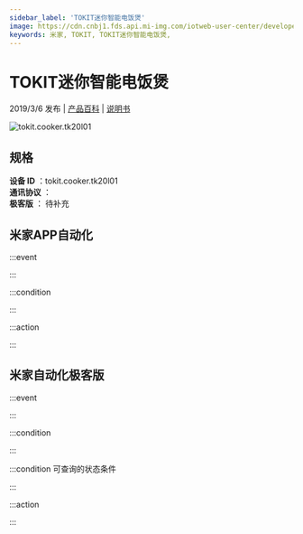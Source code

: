 ```yaml
---
sidebar_label: 'TOKIT迷你智能电饭煲'
image: https://cdn.cnbj1.fds.api.mi-img.com/iotweb-user-center/developer_1679047612681BAnR09Yz.png?GalaxyAccessKeyId=AKVGLQWBOVIRQ3XLEW&Expires=9223372036854775807&Signature=ffZG86SaqSkKlNSJVkGN2rz2KKE=
keywords: 米家, TOKIT, TOKIT迷你智能电饭煲, 
---
```

# TOKIT迷你智能电饭煲

2019/3/6 发布 | [产品百科](https://home.mi.com/webapp/content/baike/product/index.html?model=tokit.cooker.tk20l01/) | [说明书](https://home.mi.com/views/introduction.html?model=tokit.cooker.tk20l01&region=cn)

![tokit.cooker.tk20l01](https://cdn.cnbj1.fds.api.mi-img.com/iotweb-user-center/developer_1679047612681BAnR09Yz.png?GalaxyAccessKeyId=AKVGLQWBOVIRQ3XLEW&Expires=9223372036854775807&Signature=ffZG86SaqSkKlNSJVkGN2rz2KKE=)

## 规格  
> 
**设备 ID** ：tokit.cooker.tk20l01  
**通讯协议** ：  
**极客版**  ： 待补充 


## 米家APP自动化  

:::event  

:::

:::condition  

:::

:::action   

:::

## 米家自动化极客版  

:::event  

:::

:::condition  

:::

:::condition 可查询的状态条件  

:::

:::action  

:::

        
